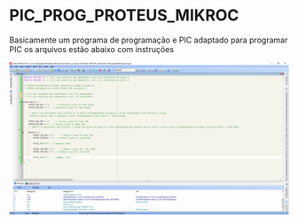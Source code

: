 # PIC_PROG_PROTEUS_MIKROC
Basicamente um programa de programação e PIC adaptado para programar PIC os arquivos estão abaixo com instruções 

![PIC](https://github.com/Gustavo-de-Lima-G-000-Akiko-Yuuuki/PIC_PROG_PROTEUS_MIKROC/blob/main/Capturarx.PNG)

